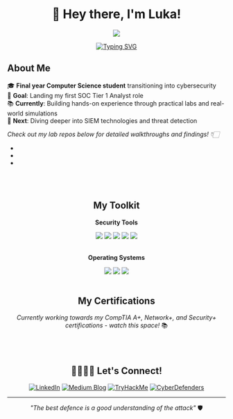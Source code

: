 <div align="center">

# 👋 Hey there, I'm Luka!

<img src="https://user-images.githubusercontent.com/2780145/123770444-ec64b500-d8e7-11eb-9b22-91a0cceb3f8a.gif">


[![Typing SVG](https://readme-typing-svg.demolab.com?font=Fira+Code&size=24&duration=3000&pause=1000&color=00D4FF&center=true&vCenter=true&multiline=false&width=600&height=50&lines=Aspiring+SOC+Analyst)](https://git.io/typing-svg)

</div>


<!--
"About Me" can be done once new TELOS is completed
-->

## About Me

🎓 **Final year Computer Science student** transitioning into cybersecurity  
🔐 **Goal**: Landing my first SOC Tier 1 Analyst role  
📚 **Currently**: Building hands-on experience through practical labs and real-world simulations  
🚀 **Next**: Diving deeper into SIEM technologies and threat detection  




*Check out my lab repos below for detailed walkthroughs and findings! 👇🏻*

- 
- 
- 

<br><br>
<div align="center">

## My Toolkit

**Security Tools**

  <img src="https://img.shields.io/badge/Wireshark-1679A7.svg?style=for-the-badge&logo=Wireshark&logoColor=white" />
  <img src="https://img.shields.io/badge/VirusTotal-394EFF.svg?style=for-the-badge&logo=VirusTotal&logoColor=white"/>
  <img src="https://img.shields.io/badge/Metasploit-2596CD.svg?style=for-the-badge&logo=Metasploit&logoColor=white"/>
  <img src="https://img.shields.io/badge/MITRE_ATT&CK-08669C.svg?style=for-the-badge&logo=MITRE_ATT&CK&logoColour=white"/>
  <img src="https://img.shields.io/badge/Atomic_Red_Team-D02733.svg?style=for-the-badge&logo=MITRE_ATT&CK&logoColour=white"/>
<br><br>
</div>

<div align="center">

**Operating Systems**

  <img src="https://img.shields.io/badge/Kali%20Linux-557C94.svg?style=for-the-badge&logo=Kali-Linux&logoColor=white" />
  <img src="https://img.shields.io/badge/Ubuntu-E95420.svg?style=for-the-badge&logo=Ubuntu&logoColor=white" />
  <img src="https://img.shields.io/badge/Windows-0078D6?style=for-the-badge&logo=windows&logoColor=white">
<br><br>
</div>


<div align="center">

## My Certifications


*Currently working towards my CompTIA A+, Network+, and Security+ certifications - watch this space!* 📚


<br><br>
</div>

<div align="center">

## 🫱🏼‍🫲🏼 Let's Connect!
  
[![LinkedIn](https://img.shields.io/badge/-LinkedIn-0077B5?style=for-the-badge&logo=linkedin&logoColor=white)](https://linkedin.com/in/luka-babetzki)
[![Medium Blog](https://img.shields.io/badge/Medium-12100E?style=for-the-badge&logo=medium&logoColor=white)](https://medium.com/@lukababetzki)
[![TryHackMe](https://img.shields.io/badge/TryHackMe-212C42?style=for-the-badge&logo=TryHackMe&logoColor=white)](https://tryhackme.com/p/lukabbzk)
[![CyberDefenders](https://img.shields.io/badge/CyberDefenders-335EEA.svg?style=for-the-badge&logo=CyberDefenders&logoColor=white)](https://cyberdefenders.org/p/lukababetzki)

</div>

---

<div align="center">

  *"The best defence is a good understanding of the attack"* 🛡️

</div>